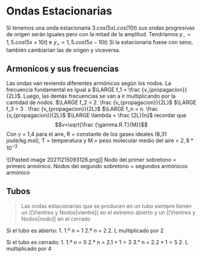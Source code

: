 # Ondas Estacionarias
Si tenemos una onda estacionaria $3.cos(5x).cos(10t)$ sus ondas progresivas de origen serán iguales pero con la mitad de la amplitud. Tendríamos:$y_- =1,5.cos(5x + 10t)$ e $y_+ =1,5.cos(5x - 10t)$ Si la estacionaria fuese con seno, también cambiarían las de origen y viceversa.

## Armonicos y sus frecuencias
Las ondas van teniendo diferentes armónicos según los nodos. La frecuencia fundamental es igual a $\LARGE f_1 = \frac {v_{propagacion}}{2L}$. Luego, las demás frecuencias se van a ir multiplicando por la cantidad de nodos. 
$\LARGE f_2 = 2. \frac {v_{propagacion}}{2L}$
$\LARGE f_3 = 3 . \frac {v_{propagacion}}{2L}$
$\LARGE f_n = n. \frac {v_{propagacion}}{2L}$
$\LARGE \lambda = \frac {2L}{n}$
recordar que 
$$v=\sqrt{\frac {\gamma.R.T}{M}}$$ Con $\gamma$ = 1,4 para el aire, R = constante de los gases ideales (8,31 joule/kg.mol), T = temperatura y M = peso molecular medio del aire = $2,8*10^{-3}$

![[Pasted image 20211215093126.png]]
Nodo del primer sobretono = primero armónico.
Nodos del segundo sobretono = segundos armónicos armónico

## Tubos
> Las ondas estacionarias que se producen en un tubo siempre tienen un [[Vientres y Nodos|vientre]] en el extremo abierto y un [[Vientres y Nodos|nodo]] en el cerrado

Si el tubo es abierto: 
	1. 1.º $n$ = 1 2.º $n$ = 2
	2. L multiplicado por 2

Si el tubo es cerrado: 
	1. 1.º $n$ = 0 2.º $n$ = $2.1+1=3$ 3.° $n$ = $2.2+1=5$
	2. L multiplicado por 4